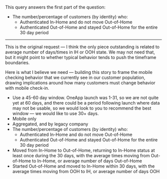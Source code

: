This query answers the first part of the question:
- The number/percentage of customers (by identity) who:
  - Authenticated In-Home and do not move Out-of-Home
  - Authenticated Out-of-Home and stayed Out-of-Home for the entire 30 day period

----

This is the original request — I think the only piece outstanding is related to average number of days/times in IH or OOH state. We may not need that, but it might point to whether typical behavior tends to push the timeframe boundaries.

Here is what I believe we need — building this story to frame the mobile checking behavior that we currently see in our customer population, drawing implications around how many customers must change behavior with mobile check-in.

- Use a 45-60 day window. OneApp launch was 1-31, so we are not quite yet at 60 days, and there could be a period following launch where data may not be usable, so we would look to you to recommend the best window — we would like to use 30+ days.
- Mobile only
- Aggregated, and by legacy company
- The number/percentage of customers (by identity) who:
  - Authenticated In-Home and do not move Out-of-Home
  - Authenticated Out-of-Home and stayed Out-of-Home for the entire 30 day period
- Moved from In-Home to Out-of-Home, returning to In-Home status at least once during the 30 days, with the average times moving from Out-of-Home to In-Home, or average number of days Out-of-Home
- Started Out-of-Home and moved to In-Home within 30 days, with the average times moving from OOH to IH, or average number of days OOH
